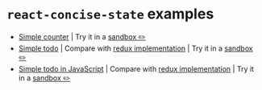 # `react-concise-state` examples

* [Simple counter](/examples/counter) | Try it in a [sandbox ✏️](https://codesandbox.io/s/github/minajevs/react-concise-state/tree/master/examples/counter)
* [Simple todo](/examples/todo) | Compare with [redux implementation](https://redux.js.org/basics/example) | Try it in a [sandbox ✏️](https://codesandbox.io/s/github/minajevs/react-concise-state/tree/master/examples/todo)
* [Simple todo in JavaScript](/examples/todo-javascript) | Compare with [redux implementation](https://redux.js.org/basics/example) | Try it in a [sandbox ✏️](https://codesandbox.io/s/github/minajevs/react-concise-state/tree/master/examples/todo-javascript)